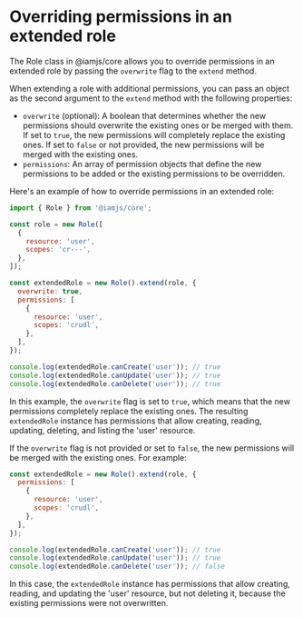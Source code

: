 # Overriding permissions in an extended role

The Role class in @iamjs/core allows you to override permissions in an extended role by passing the `overwrite` flag to the `extend` method.

When extending a role with additional permissions, you can pass an object as the second argument to the `extend` method with the following properties:

* `overwrite` (optional): A boolean that determines whether the new permissions should overwrite the existing ones or be merged with them. If set to `true`, the new permissions will completely replace the existing ones. If set to `false` or not provided, the new permissions will be merged with the existing ones.
* `permissions`: An array of permission objects that define the new permissions to be added or the existing permissions to be overridden.

Here's an example of how to override permissions in an extended role:

```javascript
import { Role } from '@iamjs/core';

const role = new Role([
  {
    resource: 'user',
    scopes: 'cr---',
  },
]);

const extendedRole = new Role().extend(role, {
  overwrite: true,
  permissions: [
    {
      resource: 'user',
      scopes: 'crudl',
    },
  ],
});

console.log(extendedRole.canCreate('user')); // true
console.log(extendedRole.canUpdate('user')); // true
console.log(extendedRole.canDelete('user')); // true
```

In this example, the `overwrite` flag is set to `true`, which means that the new permissions completely replace the existing ones. The resulting `extendedRole` instance has permissions that allow creating, reading, updating, deleting, and listing the 'user' resource.

If the `overwrite` flag is not provided or set to `false`, the new permissions will be merged with the existing ones. For example:

```javascript
const extendedRole = new Role().extend(role, {
  permissions: [
    {
      resource: 'user',
      scopes: 'crudl',
    },
  ],
});

console.log(extendedRole.canCreate('user')); // true
console.log(extendedRole.canUpdate('user')); // true
console.log(extendedRole.canDelete('user')); // false
```

In this case, the `extendedRole` instance has permissions that allow creating, reading, and updating the 'user' resource, but not deleting it, because the existing permissions were not overwritten.

